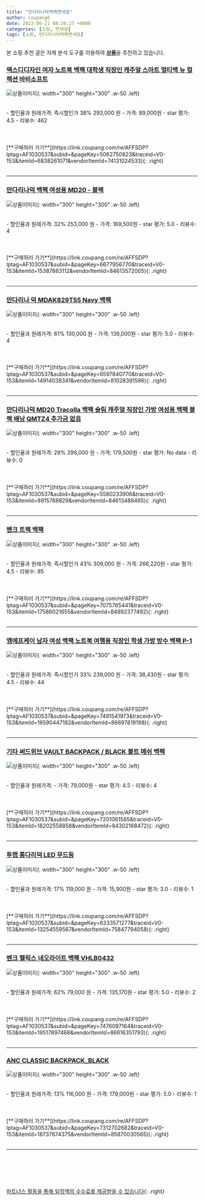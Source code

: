 ```yaml
---
title: "만다리나덕백팩면세점"
author: coupang6
date: 2023-06-21 08:28:27 +0800
categories: [쇼핑, 면세점]
tags: [쇼핑, 만다리나덕백팩면세점]
---
```


본 쇼핑 추천 글은 자체 분석 도구를 이용하여 [**상품**](https://link.coupang.com/a/bao1ui)을 추천하고 있습니다.

### [엑스디디자인 여자 노트북 백팩 대학생 직장인 캐주얼 스마트 멀티백 뉴 컬렉션 바비소프트](https://link.coupang.com/re/AFFSDP?lptag=AF1030537&subid=&pageKey=5062750823&traceid=V0-153&itemId=6838261071&vendorItemId=74131024533)

![상품이미지](https://thumbnail7.coupangcdn.com/thumbnails/remote/230x230ex/image/vendor_inventory/9101/d867d0bd328d0ab88cd9b1c8c983416b14b289b0ba98381c3920a945c95d.jpg){: width="300" height="300" .w-50 .left}


<br>
- 할인율과 원래가격: 즉시할인가 38%  293,000   원
- 가격: 89,000원
- star 평가: 4.5
- 리뷰수: 462
<br>
<br>
<br>
<br>
[**구매하러 가기**](https://link.coupang.com/re/AFFSDP?lptag=AF1030537&subid=&pageKey=5062750823&traceid=V0-153&itemId=6838261071&vendorItemId=74131024533){: .right}
<br>
<br>

---

### [만다리나덕 백팩 여성용 MD20 - 블랙](https://link.coupang.com/re/AFFSDP?lptag=AF1030537&subid=&pageKey=6677956770&traceid=V0-153&itemId=15387883112&vendorItemId=84613572005)

![상품이미지](https://thumbnail6.coupangcdn.com/thumbnails/remote/230x230ex/image/vendor_inventory/d562/5afe51128b1d8906b5c3fd34cef315993aa3330ba8c3fb9341841a46c9bb.jpg){: width="300" height="300" .w-50 .left}


<br>
- 할인율과 원래가격: 32%  253,000   원
- 가격: 169,500원
- star 평가: 5.0
- 리뷰수: 4
<br>
<br>
<br>
<br>
[**구매하러 가기**](https://link.coupang.com/re/AFFSDP?lptag=AF1030537&subid=&pageKey=6677956770&traceid=V0-153&itemId=15387883112&vendorItemId=84613572005){: .right}
<br>
<br>

---

### [만다리나 덕 MDAK829TS5 Navy 백팩](https://link.coupang.com/re/AFFSDP?lptag=AF1030537&subid=&pageKey=6597840770&traceid=V0-153&itemId=14914038341&vendorItemId=81028391596)

![상품이미지](https://thumbnail7.coupangcdn.com/thumbnails/remote/230x230ex/image/vendor_inventory/eacc/3da84e0f2f510ab3257f2ef5e138e016015527e022f6eab5cc86d1fce465.jpg){: width="300" height="300" .w-50 .left}


<br>
- 할인율과 원래가격: 61%  130,000   원
- 가격: 139,000원
- star 평가: 5.0
- 리뷰수: 4
<br>
<br>
<br>
<br>
[**구매하러 가기**](https://link.coupang.com/re/AFFSDP?lptag=AF1030537&subid=&pageKey=6597840770&traceid=V0-153&itemId=14914038341&vendorItemId=81028391596){: .right}
<br>
<br>

---

### [만다리나덕 MD20 Tracolla 백팩 슬림 캐주얼 직장인 가방 여성용 백팩 블랙 배낭 QMTZ4 추가금 없음](https://link.coupang.com/re/AFFSDP?lptag=AF1030537&subid=&pageKey=5580233906&traceid=V0-153&itemId=8915788829&vendorItemId=84613488465)

![상품이미지](https://thumbnail9.coupangcdn.com/thumbnails/remote/230x230ex/image/vendor_inventory/340b/bc65ed02c572b6bc13c19ffd5e9a74ff1a90c31a39764c4df246e4acf3cf.jpg){: width="300" height="300" .w-50 .left}


<br>
- 할인율과 원래가격: 29%  298,000   원
- 가격: 179,500원
- star 평가: No data
- 리뷰수: 0
<br>
<br>
<br>
<br>
[**구매하러 가기**](https://link.coupang.com/re/AFFSDP?lptag=AF1030537&subid=&pageKey=5580233906&traceid=V0-153&itemId=8915788829&vendorItemId=84613488465){: .right}
<br>
<br>

---

### [벤크 트렉 백팩](https://link.coupang.com/re/AFFSDP?lptag=AF1030537&subid=&pageKey=7075765441&traceid=V0-153&itemId=17586021655&vendorItemId=84892377492)

![상품이미지](https://thumbnail9.coupangcdn.com/thumbnails/remote/230x230ex/image/vendor_inventory/8d0a/b67976b2f227f77fd8581990d9607c611053cb455b3b0bde9a7b1eb7ea5e.jpg){: width="300" height="300" .w-50 .left}


<br>
- 할인율과 원래가격: 즉시할인가 43%  309,000   원
- 가격: 266,220원
- star 평가: 4.5
- 리뷰수: 85
<br>
<br>
<br>
<br>
[**구매하러 가기**](https://link.coupang.com/re/AFFSDP?lptag=AF1030537&subid=&pageKey=7075765441&traceid=V0-153&itemId=17586021655&vendorItemId=84892377492){: .right}
<br>
<br>

---

### [엠에프케이 남자 여성 백팩 노트북 여행용 직장인 학생 가방 방수 백팩 P-1](https://link.coupang.com/re/AFFSDP?lptag=AF1030537&subid=&pageKey=7491541973&traceid=V0-153&itemId=19590447182&vendorItemId=86697819198)

![상품이미지](https://thumbnail6.coupangcdn.com/thumbnails/remote/230x230ex/image/vendor_inventory/d48b/4487198093f8569cb431ed4ab4bda1896788de7769235a05baf227acf90a.jpg){: width="300" height="300" .w-50 .left}


<br>
- 할인율과 원래가격: 즉시할인가 33%  239,000   원
- 가격: 38,430원
- star 평가: 4.5
- 리뷰수: 44
<br>
<br>
<br>
<br>
[**구매하러 가기**](https://link.coupang.com/re/AFFSDP?lptag=AF1030537&subid=&pageKey=7491541973&traceid=V0-153&itemId=19590447182&vendorItemId=86697819198){: .right}
<br>
<br>

---

### [기타 써드위브 VAULT BACKPACK / BLACK 볼트 메쉬 백팩](https://link.coupang.com/re/AFFSDP?lptag=AF1030537&subid=&pageKey=7201061585&traceid=V0-153&itemId=18202558858&vendorItemId=84302168472)

![상품이미지](https://thumbnail10.coupangcdn.com/thumbnails/remote/230x230ex/image/vendor_inventory/40b8/8065369ebb9db9a7cc4dc53f360345a297e72df0ea2b3b921105efdb4bca.jpg){: width="300" height="300" .w-50 .left}


<br>
- 할인율과 원래가격: 
- 가격: 79,000원
- star 평가: 4.5
- 리뷰수: 4
<br>
<br>
<br>
<br>
[**구매하러 가기**](https://link.coupang.com/re/AFFSDP?lptag=AF1030537&subid=&pageKey=7201061585&traceid=V0-153&itemId=18202558858&vendorItemId=84302168472){: .right}
<br>
<br>

---

### [투랩 롱다리덕 LED 무드등](https://link.coupang.com/re/AFFSDP?lptag=AF1030537&subid=&pageKey=6333571277&traceid=V0-153&itemId=13254559567&vendorItemId=75847794058)

![상품이미지](https://thumbnail8.coupangcdn.com/thumbnails/remote/230x230ex/image/vendor_inventory/9927/aeb69d67e7a480c0b8a538be2fd84ebc814984be25216813b6881b80e075.jpg){: width="300" height="300" .w-50 .left}


<br>
- 할인율과 원래가격: 17%  119,000   원
- 가격: 15,900원
- star 평가: 3.0
- 리뷰수: 1
<br>
<br>
<br>
<br>
[**구매하러 가기**](https://link.coupang.com/re/AFFSDP?lptag=AF1030537&subid=&pageKey=6333571277&traceid=V0-153&itemId=13254559567&vendorItemId=75847794058){: .right}
<br>
<br>

---

### [벤크 헬릭스 네오라이트 백팩 VHLB0432](https://link.coupang.com/re/AFFSDP?lptag=AF1030537&subid=&pageKey=7476097164&traceid=V0-153&itemId=19517897468&vendorItemId=86616351793)

![상품이미지](https://thumbnail8.coupangcdn.com/thumbnails/remote/230x230ex/image/retail/images/2023/07/18/17/7/656f513b-4890-4a63-bc39-d4cf9b98653a.jpg){: width="300" height="300" .w-50 .left}


<br>
- 할인율과 원래가격: 62%  79,000   원
- 가격: 135,170원
- star 평가: 5.0
- 리뷰수: 2
<br>
<br>
<br>
<br>
[**구매하러 가기**](https://link.coupang.com/re/AFFSDP?lptag=AF1030537&subid=&pageKey=7476097164&traceid=V0-153&itemId=19517897468&vendorItemId=86616351793){: .right}
<br>
<br>

---

### [ANC CLASSIC BACKPACK_BLACK](https://link.coupang.com/re/AFFSDP?lptag=AF1030537&subid=&pageKey=7312702682&traceid=V0-153&itemId=18737674375&vendorItemId=85870030565)

![상품이미지](https://thumbnail7.coupangcdn.com/thumbnails/remote/230x230ex/image/vendor_inventory/f477/04bd570ab05fb9be32e59075ece1de1918c47e1d36b28c9a1cd1b59c9bad.jpg){: width="300" height="300" .w-50 .left}


<br>
- 할인율과 원래가격: 13%  116,000   원
- 가격: 179,000원
- star 평가: 5.0
- 리뷰수: 1
<br>
<br>
<br>
<br>
[**구매하러 가기**](https://link.coupang.com/re/AFFSDP?lptag=AF1030537&subid=&pageKey=7312702682&traceid=V0-153&itemId=18737674375&vendorItemId=85870030565){: .right}
<br>
<br>

---
<br><br><br><br><br> [파트너스 활동을 통해 일정액의 수수료를 제공받을 수 있습니다](https://link.coupang.com/a/bao1ui){: .right}